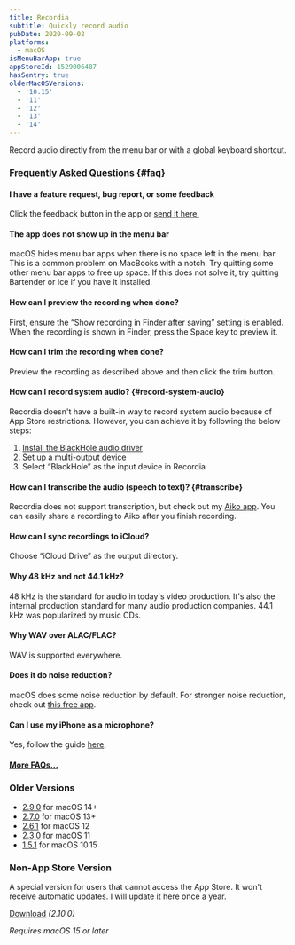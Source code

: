```yaml
---
title: Recordia
subtitle: Quickly record audio
pubDate: 2020-09-02
platforms:
  - macOS
isMenuBarApp: true
appStoreId: 1529006487
hasSentry: true
olderMacOSVersions:
  - '10.15'
  - '11'
  - '12'
  - '13'
  - '14'
---
```


Record audio directly from the menu bar or with a global keyboard shortcut.

### Frequently Asked Questions {#faq}

#### I have a feature request, bug report, or some feedback

Click the feedback button in the app or [send it here.](https://sindresorhus.com/feedback?product=Recordia&referrer=Website-FAQ)

#### The app does not show up in the menu bar

macOS hides menu bar apps when there is no space left in the menu bar. This is a common problem on MacBooks with a notch. Try quitting some other menu bar apps to free up space. If this does not solve it, try quitting Bartender or Ice if you have it installed.

#### How can I preview the recording when done?

First, ensure the “Show recording in Finder after saving” setting is enabled. When the recording is shown in Finder, press the Space key to preview it.

#### How can I trim the recording when done?

Preview the recording as described above and then click the trim button.

#### How can I record system audio? {#record-system-audio}

Recordia doesn't have a built-in way to record system audio because of App Store restrictions. However, you can achieve it by following the below steps:

1. [Install the BlackHole audio driver](https://github.com/ExistentialAudio/BlackHole#installation-instructions)
2. [Set up a multi-output device](https://github.com/ExistentialAudio/BlackHole/wiki/Multi-Output-Device)
3. Select “BlackHole” as the input device in Recordia

#### How can I transcribe the audio (speech to text)? {#transcribe}

Recordia does not support transcription, but check out my [Aiko app](/aiko). You can easily share a recording to Aiko after you finish recording.

#### How can I sync recordings to iCloud?

Choose “iCloud Drive” as the output directory.

#### Why 48 kHz and not 44.1 kHz?

48 kHz is the standard for audio in today's video production. It's also the internal production standard for many audio production companies. 44.1 kHz was popularized by music CDs.

#### Why WAV over ALAC/FLAC?

WAV is supported everywhere.

#### Does it do noise reduction?

macOS does some noise reduction by default. For stronger noise reduction, check out [this free app](https://www.utterly.app).

#### Can I use my iPhone as a microphone?

Yes, follow the guide [here](https://www.switchingtomac.com/tutorials/how-to-use-your-iphone-as-a-microphone-on-a-mac/).

#### [More FAQs…](/apps/faq)

### Older Versions

- [2.9.0](https://github.com/user-attachments/files/18787741/Recordia.2.9.0.-.macOS.14.zip) for macOS 14+
- [2.7.0](https://github.com/sindresorhus/meta/files/13975939/Recordia.2.7.0.-.macOS.13.zip) for macOS 13+
- [2.6.1](https://github.com/sindresorhus/meta/files/11053013/Recordia.2.6.1.-.macOS.12.zip) for macOS 12
- [2.3.0](https://github.com/sindresorhus/meta/files/8798113/Recordia.2.3.0.-.macOS.11.zip) for macOS 11
- [1.5.1](https://github.com/sindresorhus/meta/files/6538283/Recordia.1.5.1.-.macOS.10.15.zip) for macOS 10.15

### Non-App Store Version

A special version for users that cannot access the App Store. It won't receive automatic updates. I will update it here once a year.

[Download](https://www.dropbox.com/scl/fi/hybu606ij6o262q7u2m2m/Recordia-2.10.0-1739467077.zip?rlkey=4f5ce8z2arx4q1i7xi5nkacao&raw=1) *(2.10.0)*

*Requires macOS 15 or later*
